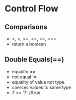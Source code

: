 # Control Flow

## Comparisons
- <, >, >=, <=, ==, ===
- return a boolean 

## Double Equals(==)
- equality ==
- not equal !=
- equality of value not type.
- coerces values to same type
- 7 == '7' //true